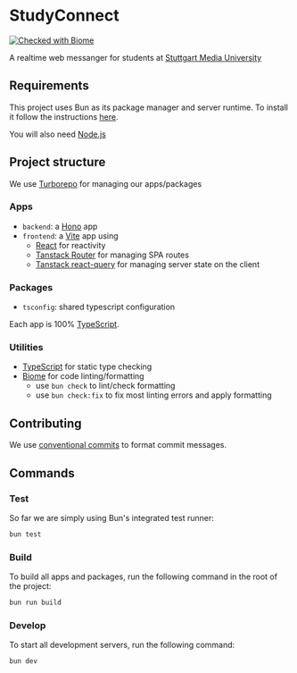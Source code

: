 # StudyConnect

[![Checked with Biome](https://img.shields.io/badge/Checked_with-Biome-60a5fa?style=flat&logo=biome)](https://biomejs.dev)

A realtime web messanger for students at [Stuttgart Media University](https://www.hdm-stuttgart.de/)

## Requirements

This project uses Bun as its package manager and server runtime.
To install it follow the instructions [here](https://bun.sh).

You will also need [Node.js](https://nodejs.org/en/download)

## Project structure

We use [Turborepo](https://turbo.build) for managing our apps/packages

### Apps

- `backend`: a [Hono](https://hono.dev) app
- `frontend`: a [Vite](https://vite.dev) app using
  - [React](https://react.dev) for reactivity
  - [Tanstack Router](https://tanstack.com/router/) for managing SPA routes
  - [Tanstack react-query](https://tanstack.com/query) for managing server state on the client

### Packages

- `tsconfig`: shared typescript configuration

Each app is 100% [TypeScript](https://www.typescriptlang.org/).

### Utilities

- [TypeScript](https://www.typescriptlang.org/) for static type checking
- [Biome](https://biomejs.dev/) for code linting/formatting
  - use `bun check` to lint/check formatting
  - use `bun check:fix` to fix most linting errors and apply formatting

## Contributing

We use [conventional commits](https://www.conventionalcommits.org) to format commit messages.

## Commands

### Test

So far we are simply using Bun's integrated test runner:

```zsh
bun test
```

### Build

To build all apps and packages, run the following command in the root of the project:

```zsh
bun run build
```

### Develop

To start all development servers, run the following command:

```zsh
bun dev
```
